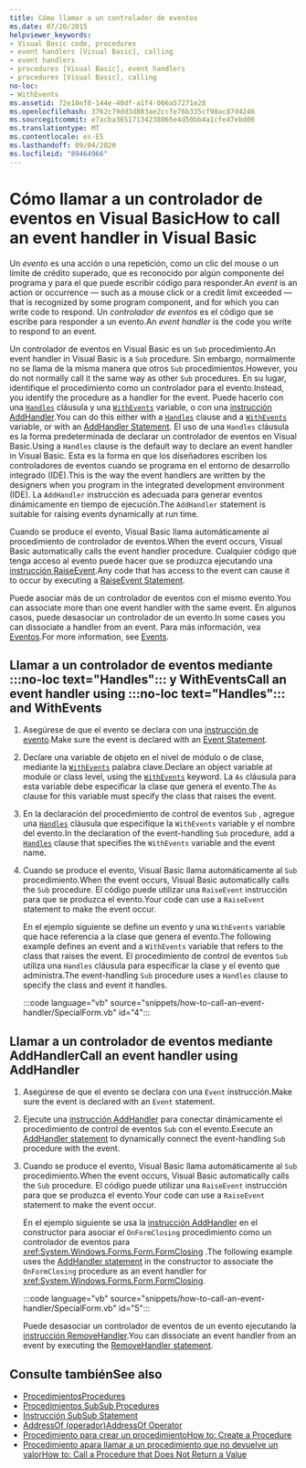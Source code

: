```yaml
---
title: Cómo llamar a un controlador de eventos
ms.date: 07/20/2015
helpviewer_keywords:
- Visual Basic code, procedures
- event handlers [Visual Basic], calling
- event handlers
- procedures [Visual Basic], event handlers
- procedures [Visual Basic], calling
no-loc:
- WithEvents
ms.assetid: 72e18ef8-144e-40df-a1f4-066a57271e28
ms.openlocfilehash: 3762c79dd3d883ae2ccfe76b335cf98ac87d4246
ms.sourcegitcommit: e7acba36517134238065e4d50bb4a1cfe47ebd06
ms.translationtype: MT
ms.contentlocale: es-ES
ms.lasthandoff: 09/04/2020
ms.locfileid: "89464966"
---
```

# <a name="how-to-call-an-event-handler-in-visual-basic"></a><span data-ttu-id="9e205-102">Cómo llamar a un controlador de eventos en Visual Basic</span><span class="sxs-lookup"><span data-stu-id="9e205-102">How to call an event handler in Visual Basic</span></span>

<span data-ttu-id="9e205-103">Un *evento* es una acción o una repetición, como un clic del mouse o un límite de crédito superado, que es reconocido por algún componente del programa y para el que puede escribir código para responder.</span><span class="sxs-lookup"><span data-stu-id="9e205-103">An *event* is an action or occurrence — such as a mouse click or a credit limit exceeded — that is recognized by some program component, and for which you can write code to respond.</span></span> <span data-ttu-id="9e205-104">Un *controlador de eventos* es el código que se escribe para responder a un evento.</span><span class="sxs-lookup"><span data-stu-id="9e205-104">An *event handler* is the code you write to respond to an event.</span></span>

<span data-ttu-id="9e205-105">Un controlador de eventos en Visual Basic es un `Sub` procedimiento.</span><span class="sxs-lookup"><span data-stu-id="9e205-105">An event handler in Visual Basic is a `Sub` procedure.</span></span> <span data-ttu-id="9e205-106">Sin embargo, normalmente no se llama de la misma manera que otros `Sub` procedimientos.</span><span class="sxs-lookup"><span data-stu-id="9e205-106">However, you do not normally call it the same way as other `Sub` procedures.</span></span> <span data-ttu-id="9e205-107">En su lugar, identifique el procedimiento como un controlador para el evento.</span><span class="sxs-lookup"><span data-stu-id="9e205-107">Instead, you identify the procedure as a handler for the event.</span></span> <span data-ttu-id="9e205-108">Puede hacerlo con una [`Handles`](../../../language-reference/statements/handles-clause.md) cláusula y una [`WithEvents`](../../../language-reference/modifiers/withevents.md) variable, o con una [instrucción AddHandler](../../../language-reference/statements/addhandler-statement.md).</span><span class="sxs-lookup"><span data-stu-id="9e205-108">You can do this either with a [`Handles`](../../../language-reference/statements/handles-clause.md) clause and a [`WithEvents`](../../../language-reference/modifiers/withevents.md) variable, or with an [AddHandler Statement](../../../language-reference/statements/addhandler-statement.md).</span></span> <span data-ttu-id="9e205-109">El uso de una `Handles` cláusula es la forma predeterminada de declarar un controlador de eventos en Visual Basic.</span><span class="sxs-lookup"><span data-stu-id="9e205-109">Using a `Handles` clause is the default way to declare an event handler in Visual Basic.</span></span> <span data-ttu-id="9e205-110">Esta es la forma en que los diseñadores escriben los controladores de eventos cuando se programa en el entorno de desarrollo integrado (IDE).</span><span class="sxs-lookup"><span data-stu-id="9e205-110">This is the way the event handlers are written by the designers when you program in the integrated development environment (IDE).</span></span> <span data-ttu-id="9e205-111">La `AddHandler` instrucción es adecuada para generar eventos dinámicamente en tiempo de ejecución.</span><span class="sxs-lookup"><span data-stu-id="9e205-111">The `AddHandler` statement is suitable for raising events dynamically at run time.</span></span>

<span data-ttu-id="9e205-112">Cuando se produce el evento, Visual Basic llama automáticamente al procedimiento de controlador de eventos.</span><span class="sxs-lookup"><span data-stu-id="9e205-112">When the event occurs, Visual Basic automatically calls the event handler procedure.</span></span> <span data-ttu-id="9e205-113">Cualquier código que tenga acceso al evento puede hacer que se produzca ejecutando una [instrucción RaiseEvent](../../../language-reference/statements/raiseevent-statement.md).</span><span class="sxs-lookup"><span data-stu-id="9e205-113">Any code that has access to the event can cause it to occur by executing a [RaiseEvent Statement](../../../language-reference/statements/raiseevent-statement.md).</span></span>

<span data-ttu-id="9e205-114">Puede asociar más de un controlador de eventos con el mismo evento.</span><span class="sxs-lookup"><span data-stu-id="9e205-114">You can associate more than one event handler with the same event.</span></span> <span data-ttu-id="9e205-115">En algunos casos, puede desasociar un controlador de un evento.</span><span class="sxs-lookup"><span data-stu-id="9e205-115">In some cases you can dissociate a handler from an event.</span></span> <span data-ttu-id="9e205-116">Para más información, vea [Eventos](../events/index.md).</span><span class="sxs-lookup"><span data-stu-id="9e205-116">For more information, see [Events](../events/index.md).</span></span>

## <a name="call-an-event-handler-using-no-loc-texthandles-and-no-locwithevents"></a><span data-ttu-id="9e205-117">Llamar a un controlador de eventos mediante :::no-loc text="Handles"::: y WithEvents</span><span class="sxs-lookup"><span data-stu-id="9e205-117">Call an event handler using :::no-loc text="Handles"::: and WithEvents</span></span>

1. <span data-ttu-id="9e205-118">Asegúrese de que el evento se declara con una [instrucción de evento](../../../language-reference/statements/event-statement.md).</span><span class="sxs-lookup"><span data-stu-id="9e205-118">Make sure the event is declared with an [Event Statement](../../../language-reference/statements/event-statement.md).</span></span>

2. <span data-ttu-id="9e205-119">Declare una variable de objeto en el nivel de módulo o de clase, mediante la [`WithEvents`](../../../language-reference/modifiers/withevents.md) palabra clave.</span><span class="sxs-lookup"><span data-stu-id="9e205-119">Declare an object variable at module or class level, using the [`WithEvents`](../../../language-reference/modifiers/withevents.md) keyword.</span></span> <span data-ttu-id="9e205-120">La `As` cláusula para esta variable debe especificar la clase que genera el evento.</span><span class="sxs-lookup"><span data-stu-id="9e205-120">The `As` clause for this variable must specify the class that raises the event.</span></span>

3. <span data-ttu-id="9e205-121">En la declaración del procedimiento de control de eventos `Sub` , agregue una [`Handles`](../../../language-reference/statements/handles-clause.md) cláusula que especifique la `WithEvents` variable y el nombre del evento.</span><span class="sxs-lookup"><span data-stu-id="9e205-121">In the declaration of the event-handling `Sub` procedure, add a [`Handles`](../../../language-reference/statements/handles-clause.md) clause that specifies the `WithEvents` variable and the event name.</span></span>

4. <span data-ttu-id="9e205-122">Cuando se produce el evento, Visual Basic llama automáticamente al `Sub` procedimiento.</span><span class="sxs-lookup"><span data-stu-id="9e205-122">When the event occurs, Visual Basic automatically calls the `Sub` procedure.</span></span> <span data-ttu-id="9e205-123">El código puede utilizar una `RaiseEvent` instrucción para que se produzca el evento.</span><span class="sxs-lookup"><span data-stu-id="9e205-123">Your code can use a `RaiseEvent` statement to make the event occur.</span></span>

    <span data-ttu-id="9e205-124">En el ejemplo siguiente se define un evento y una `WithEvents` variable que hace referencia a la clase que genera el evento.</span><span class="sxs-lookup"><span data-stu-id="9e205-124">The following example defines an event and a `WithEvents` variable that refers to the class that raises the event.</span></span> <span data-ttu-id="9e205-125">El procedimiento de control de eventos `Sub` utiliza una `Handles` cláusula para especificar la clase y el evento que administra.</span><span class="sxs-lookup"><span data-stu-id="9e205-125">The event-handling `Sub` procedure uses a `Handles` clause to specify the class and event it handles.</span></span>

    :::code language="vb" source="snippets/how-to-call-an-event-handler/SpecialForm.vb" id="4":::

## <a name="call-an-event-handler-using-addhandler"></a><span data-ttu-id="9e205-126">Llamar a un controlador de eventos mediante AddHandler</span><span class="sxs-lookup"><span data-stu-id="9e205-126">Call an event handler using AddHandler</span></span>

1. <span data-ttu-id="9e205-127">Asegúrese de que el evento se declara con una `Event` instrucción.</span><span class="sxs-lookup"><span data-stu-id="9e205-127">Make sure the event is declared with an `Event` statement.</span></span>

2. <span data-ttu-id="9e205-128">Ejecute una [instrucción AddHandler](../../../language-reference/statements/addhandler-statement.md) para conectar dinámicamente el procedimiento de control de eventos `Sub` con el evento.</span><span class="sxs-lookup"><span data-stu-id="9e205-128">Execute an [AddHandler statement](../../../language-reference/statements/addhandler-statement.md) to dynamically connect the event-handling `Sub` procedure with the event.</span></span>

3. <span data-ttu-id="9e205-129">Cuando se produce el evento, Visual Basic llama automáticamente al `Sub` procedimiento.</span><span class="sxs-lookup"><span data-stu-id="9e205-129">When the event occurs, Visual Basic automatically calls the `Sub` procedure.</span></span> <span data-ttu-id="9e205-130">El código puede utilizar una `RaiseEvent` instrucción para que se produzca el evento.</span><span class="sxs-lookup"><span data-stu-id="9e205-130">Your code can use a `RaiseEvent` statement to make the event occur.</span></span>

    <span data-ttu-id="9e205-131">En el ejemplo siguiente se usa la [instrucción AddHandler](../../../language-reference/statements/addhandler-statement.md) en el constructor para asociar el `OnFormClosing` procedimiento como un controlador de eventos para <xref:System.Windows.Forms.Form.FormClosing> .</span><span class="sxs-lookup"><span data-stu-id="9e205-131">The following example uses the [AddHandler statement](../../../language-reference/statements/addhandler-statement.md) in the constructor to associate the `OnFormClosing` procedure as an event handler for <xref:System.Windows.Forms.Form.FormClosing>.</span></span>

    :::code language="vb" source="snippets/how-to-call-an-event-handler/SpecialForm.vb" id="5":::

    <span data-ttu-id="9e205-132">Puede desasociar un controlador de eventos de un evento ejecutando la [instrucción RemoveHandler](../../../language-reference/statements/removehandler-statement.md).</span><span class="sxs-lookup"><span data-stu-id="9e205-132">You can dissociate an event handler from an event by executing the [RemoveHandler statement](../../../language-reference/statements/removehandler-statement.md).</span></span>

## <a name="see-also"></a><span data-ttu-id="9e205-133">Consulte también</span><span class="sxs-lookup"><span data-stu-id="9e205-133">See also</span></span>

- [<span data-ttu-id="9e205-134">Procedimientos</span><span class="sxs-lookup"><span data-stu-id="9e205-134">Procedures</span></span>](index.md)
- [<span data-ttu-id="9e205-135">Procedimientos Sub</span><span class="sxs-lookup"><span data-stu-id="9e205-135">Sub Procedures</span></span>](sub-procedures.md)
- [<span data-ttu-id="9e205-136">Instrucción Sub</span><span class="sxs-lookup"><span data-stu-id="9e205-136">Sub Statement</span></span>](../../../language-reference/statements/sub-statement.md)
- [<span data-ttu-id="9e205-137">AddressOf (operador)</span><span class="sxs-lookup"><span data-stu-id="9e205-137">AddressOf Operator</span></span>](../../../language-reference/operators/addressof-operator.md)
- [<span data-ttu-id="9e205-138">Procedimiento para crear un procedimiento</span><span class="sxs-lookup"><span data-stu-id="9e205-138">How to: Create a Procedure</span></span>](how-to-create-a-procedure.md)
- [<span data-ttu-id="9e205-139">Procedimiento apara llamar a un procedimiento que no devuelve un valor</span><span class="sxs-lookup"><span data-stu-id="9e205-139">How to: Call a Procedure that Does Not Return a Value</span></span>](how-to-call-a-procedure-that-does-not-return-a-value.md)
